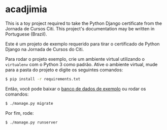 # acadjimia

This is a toy project required to take the Python Django certificate from the Jornada de Cursos Citi. This project's documentation may be written in Portuguese (Brazil).

Este é um projeto de exemplo requerido para tirar o certificado de Python Django na Jornada de Cursos do Citi.

Para rodar o projeto exemplo, crie um ambiente virtual utilizando o `virtualenv` com o Python 3 como padrão. 
Ative o ambiente virtual, mude para a pasta do projeto e digite os seguintes comandos:

```bash
$ pip install -r requirements.txt
```

Então, você pode baixar o [banco de dados de exemplo](https://www.dropbox.com/s/pimi81iqgb4tj8n/db.sqlite3?dl=0) 
ou rodar os comandos:

```bash
$ ./manage.py migrate
```

Por fim, rode:

```bash
$ ./manage.py runserver
```
